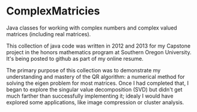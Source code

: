 # ComplexMatricies
Java classes for working with complex numbers and complex valued matrices (including real matrices).

This collection of java code was written in 2012 and 2013 for my Capstone project in the honors mathematics program at
Southern Oregon University. It's being posted to github as part of my online resume. 

The primary purpose of this collection
was to demonstrate my understanding and mastery of the QR algorithm: a numerical method for solving the eigen problem for 
most matrices. Once I had completed that, I began to explore the singular value decomposition (SVD) but didn't get much
farther than successfully implementing it; idealy I would have explored some applications, like image compression or cluster analysis.

